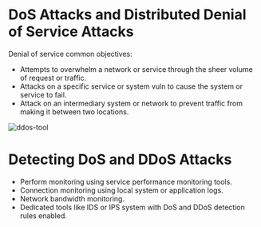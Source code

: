 # DoS Attacks and Distributed Denial of Service Attacks
Denial of service common objectives:
- Attempts to overwhelm a network or service through the sheer volume of request or traffic.
- Attacks on a specific service or system vuln to cause the system or service to fail.
- Attack on an intermediary system or network to prevent  traffic from making it between two locations.

![ddos-tool](https://upload.wikimedia.org/wikipedia/commons/4/45/LOIC-0.png)

# Detecting DoS and DDoS Attacks
- Perform monitoring using service performance monitoring tools.
- Connection monitoring using local system or application logs.
- Network bandwidth monitoring.
- Dedicated tools like IDS or IPS system with DoS and DDoS detection rules enabled.

